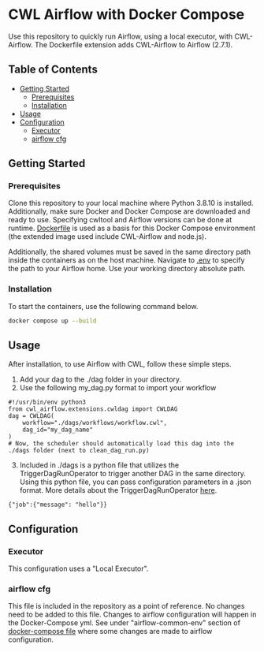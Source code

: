 # CWL Airflow with Docker Compose

Use this repository to quickly run Airflow, using a local executor, with CWL-Airflow. The Dockerfile extension adds CWL-Airflow to Airflow (2.7.1).

## Table of Contents

- [Getting Started](#getting-started)
  - [Prerequisites](#prerequisites)
  - [Installation](#installation)
- [Usage](#usage)
- [Configuration](#configuration)
  - [Executor](#executor)
  - [airflow cfg](#airflow-cfg)



## Getting Started




### Prerequisites

Clone this repository to your local machine where Python 3.8.10 is installed. Additionally, make sure Docker and Docker Compose are downloaded and ready to use. Specifying cwltool and Airflow versions can be done at runtime. [Dockerfile](./Dockerfile) is used as a basis for this Docker Compose environment (the extended image used include CWL-Airflow and node.js).

Additionally, the shared volumes must be saved in the same directory path inside the containers as on the host machine. Navigate to [.env](./.env) to specify the path to your Airflow home. Use your working directory absolute path.


### Installation

To start the containers, use the following command below.
</pre>
```bash
docker compose up --build
```
</pre>


## Usage

After installation, to use Airflow with CWL, follow these simple steps.
1. Add your dag to the ./dag folder in your directory.
2. Use the following my_dag.py format to import your workflow


  ```
  #!/usr/bin/env python3
  from cwl_airflow.extensions.cwldag import CWLDAG
  dag = CWLDAG(
      workflow="./dags/workflows/workflow.cwl",
      dag_id="my_dag_name"
  )
  # Now, the scheduler should automatically load this dag into the ./dags folder (next to clean_dag_run.py)
  ```


3. Included in ./dags is a python file that utilizes the TriggerDagRunOperator to trigger another DAG in the same directory. Using this python file, you can pass configuration parameters in a .json format. More details about the TriggerDagRunOperator [here](https://airflow.apache.org/docs/apache-airflow/stable/_api/airflow/operators/trigger_dagrun/index.html).
  
  ```
  {"job":{"message": "hello"}}
 ```

## Configuration

### Executor

This configuration uses a "Local Executor".


### airflow cfg

This file is included in the repository as a point of reference. No changes need to be added to this file. Changes to airflow configuration will happen in the Docker-Compose yml. See under "airflow-common-env" section of [docker-compose file](/docker-compose.yaml) where some changes are made to airflow configuration.
